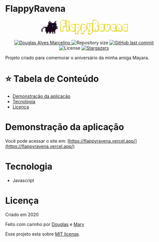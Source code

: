 # FlappyRavena

<p align="center">
   <img src="./.github/logo.png" alt="FlappyRavena" width="280"/>
</p>

<p align="center">	
   <a href="https://www.linkedin.com/in/douglas-alves-marcelino-704250180/">
      <img alt="Douglas Alves Marcelino" src="https://img.shields.io/badge/-Douglas%20Alves%20Marcelino-A42AC9?style=flat&logo=Linkedin&logoColor=white" />
   </a>
  <img alt="Repository size" src="https://img.shields.io/github/repo-size/TheeDouglasAM3/FlappyRavenaJS?color=A42AC9">

  <a href="https://github.com/TheeDouglasAM3/FlappyRavenaJS/commits/master">
    <img alt="GitHub last commit" src="https://img.shields.io/github/last-commit/TheeDouglasAM3/FlappyRavenaJS?color=A42AC9">
  </a> 
  <img alt="License" src="https://img.shields.io/badge/license-MIT-A42AC9">
  <a href="https://github.com/TheeDouglasAM3/FlappyRavenaJS/stargazers">
    <img alt="Stargazers" src="https://img.shields.io/github/stars/TheeDouglasAM3/FlappyRavenaJS?color=A42AC9&logo=github">
  </a>
</p>

Projeto criado para comemorar o aniversário da minha amiga Mayara.

# :star: Tabela de Conteúdo

* [Demonstração da aplicação](#Demonstração-da-aplicação) 
* [Tecnologia](#tecnologia)
* [Licença](#licença)

# Demonstração da aplicação
Você pode acessar o site em: [https://flappyravena.vercel.app/](https://flappyravena.vercel.app/)

# Tecnologia
* Javascript


# Licença

Criado em 2020 

Feito com carinho por [Douglas](https://github.com/TheeDouglasAM3) e [Mary](https://twitter.com/marullyn)

Esse projeto esta sobre [MIT license](./LICENSE).